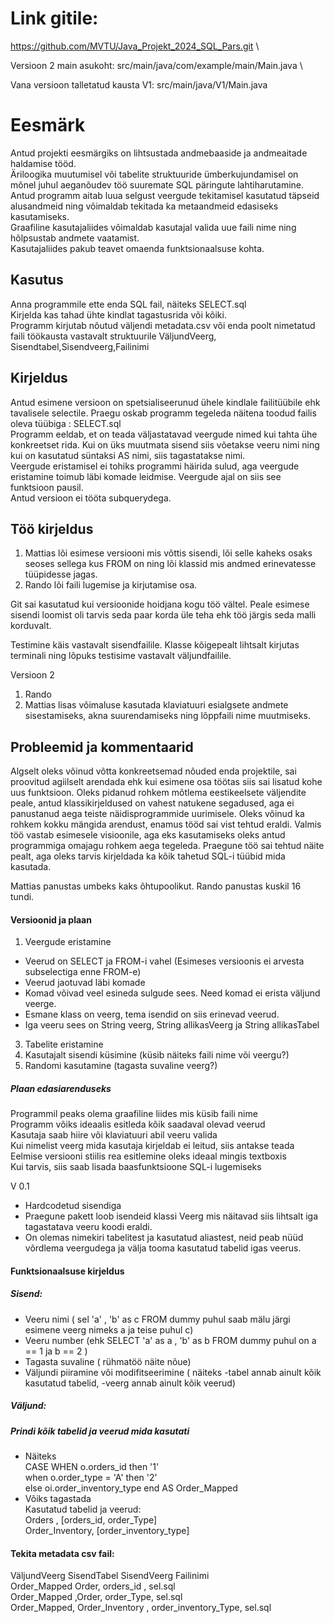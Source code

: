 # Link gitile:

https://github.com/MVTU/Java_Projekt_2024_SQL_Pars.git \

Versioon 2 main asukoht: src/main/java/com/example/main/Main.java \ 

Vana versioon talletatud kausta V1: src/main/java/V1/Main.java

# Eesmärk

Antud projekti eesmärgiks on lihtsustada andmebaaside ja andmeaitade haldamise tööd. \
Äriloogika muutumisel või tabelite struktuuride ümberkujundamisel on mõnel juhul aeganõudev töö suuremate SQL päringute lahtiharutamine. \
Antud programm aitab luua selgust veergude tekitamisel kasutatud täpseid  alusandmeid ning võimaldab tekitada ka metaandmeid edasiseks kasutamiseks. \
Graafiline kasutajaliides võimaldab kasutajal valida uue faili nime ning hõlpsustab andmete vaatamist. \
Kasutajaliides pakub teavet omaenda funktsionaalsuse kohta. 

## Kasutus

Anna programmile ette enda SQL fail, näiteks SELECT.sql \
Kirjelda kas tahad ühte kindlat tagastusrida või kõiki. \
Programm kirjutab nõutud väljendi metadata.csv või enda poolt nimetatud faili töökausta vastavalt struktuurile VäljundVeerg, Sisendtabel,Sisendveerg,Failinimi

## Kirjeldus

Antud esimene versioon on spetsialiseerunud ühele kindlale failitüübile ehk tavalisele selectile. Praegu oskab programm tegeleda näitena toodud failis oleva tüübiga : SELECT.sql \
Programm eeldab, et on teada väljastatavad veergude nimed kui tahta ühe konkreetset rida. Kui on üks muutmata sisend siis võetakse veeru nimi ning kui on kasutatud süntaksi AS nimi, siis tagastatakse nimi. \
Veergude eristamisel ei tohiks programmi häirida sulud, aga veergude eristamine toimub läbi komade leidmise. Veergude ajal on siis see funktsioon pausil. \
Antud versioon ei tööta subquerydega.

## Töö kirjeldus

1) Mattias lõi esimese versiooni mis võttis sisendi, lõi selle kaheks osaks seoses sellega kus FROM on ning lõi klassid mis andmed erinevatesse tüüpidesse jagas.
2) Rando lõi faili lugemise ja kirjutamise osa.

Git sai kasutatud kui versioonide hoidjana kogu töö vältel.
Peale esimese sisendi loomist oli tarvis seda paar korda üle teha ehk töö järgis seda malli korduvalt.

Testimine käis vastavalt sisendfailile. Klasse kõigepealt lihtsalt kirjutas terminali ning lõpuks testisime vastavalt väljundfailile.

Versioon 2
1) Rando 
2) Mattias lisas võimaluse kasutada klaviatuuri esialgsete andmete sisestamiseks, akna suurendamiseks ning lõppfaili nime muutmiseks.

## Probleemid ja kommentaarid

Algselt oleks võinud võtta konkreetsemad nõuded enda projektile, sai proovitud agiilselt arendada ehk kui esimene osa töötas siis sai lisatud kohe uus funktsioon.
Oleks pidanud rohkem mõtlema eestikeelsete väljendite peale, antud klassikirjeldused on vahest natukene segadused, aga ei panustanud aega teiste näidisprogrammide uurimisele.
Oleks võinud ka rohkem kokku mängida arendust, enamus tööd sai vist tehtud eraldi.
Valmis töö vastab esimesele visioonile, aga eks kasutamiseks oleks antud programmiga omajagu rohkem aega tegeleda. Praegune töö sai tehtud näite pealt, aga oleks tarvis kirjeldada ka kõik tahetud SQL-i tüübid mida kasutada.

Mattias panustas umbeks kaks õhtupoolikut.
Rando panustas kuskil 16 tundi. 





#### Versioonid ja plaan

1) Veergude eristamine
  -  Veerud on SELECT ja FROM-i vahel (Esimeses versioonis ei arvesta subselectiga enne FROM-e)  
  -  Veerud jaotuvad läbi komade
  -  Komad võivad veel esineda sulgude sees. Need komad ei erista väljund veerge.
  -  Esmane klass on veerg, tema isendid on siis erinevad veerud.
  -  Iga veeru sees on String veerg, String allikasVeerg ja String allikasTabel
3) Tabelite eristamine
4) Kasutajalt sisendi küsimine (küsib näiteks faili nime või veergu?)
5) Randomi kasutamine (tagasta suvaline veerg?)

##### Plaan edasiarenduseks

Programmil peaks olema graafiline liides mis küsib faili nime  \
Programm võiks ideaalis esitleda kõik saadaval olevad veerud \
Kasutaja saab hiire või klaviatuuri abil veeru valida \
Kui nimelist veerg mida kasutaja kirjeldab ei leitud, siis antakse teada \
Eelmise versiooni stiilis rea esitlemine oleks ideaal mingis textboxis \
Kui tarvis, siis saab lisada baasfunktsioone  SQL-i lugemiseks 



V 0.1
  - Hardcodetud sisendiga
  - Praegune pakett loob isendeid klassi Veerg mis näitavad siis lihtsalt iga tagastatava veeru koodi eraldi.
  - On olemas nimekiri tabelitest ja kasutatud aliastest, neid peab nüüd võrdlema veergudega ja välja tooma kasutatud tabelid igas veerus.


#### Funktsionaalsuse kirjeldus 

##### Sisend:
 - Veeru nimi ( sel 'a' , 'b' as c FROM dummy puhul saab mälu järgi esimene veerg nimeks a ja teise puhul c)
 - Veeru number (ehk SELECT 'a' as a , 'b' as b FROM dummy puhul on a == 1 ja b == 2 )
 - Tagasta suvaline ( rühmatöö näite nõue)
 - Väljundi piiramine või modifitseerimine ( näiteks -tabel annab ainult kõik kasutatud tabelid, -veerg annab ainult kõik veerud)

##### Väljund:

 ##### Prindi kõik tabelid ja veerud mida kasutati
  - Näiteks \
  CASE WHEN o.orders_id then '1' \
  when o.order_type = 'A' then '2' \
  else oi.order_inventory_type end AS Order_Mapped
  -  Võiks tagastada \
  Kasutatud tabelid ja veerud: \
  Orders , [orders_id, order_Type] \
  Order_Inventory, [order_inventory_type] 

#### Tekita metadata csv fail:
  VäljundVeerg SisendTabel SisendVeerg Failinimi \
  Order_Mapped Order, orders_id , sel.sql \
  Order_Mapped ,Order, order_Type, sel.sql \
  Order_Mapped, Order_Inventory , order_inventory_Type, sel.sql 




